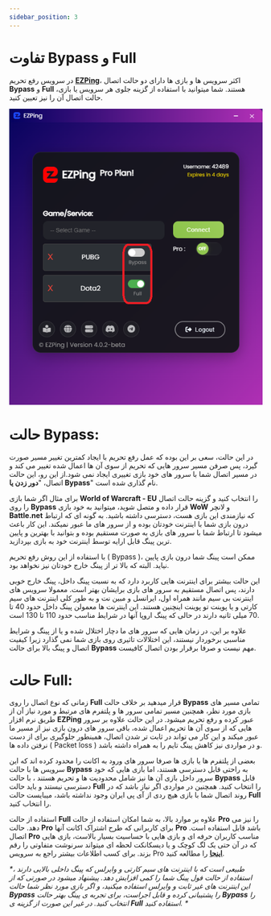 ```yaml
---
sidebar_position: 3
---
```


# تفاوت Bypass و Full

در سرویس رفع تحریم **[EZPing](https://ezping.ir/)**، اکثر سرویس ها و بازی ها دارای دو حالت اتصال **Bypass** و **Full** هستند. شما میتوانید با استفاده از گزینه جلوی هر سرویس یا بازی، حالت اتصال آن را نیز تعیین کنید.

![winver-run](./img/bypassvsfull.png)


# حالت Bypass: 

در این حالت، سعی بر این بوده که عمل رفع تحریم با ایجاد کمترین تغییر مسیر صورت گیرد، پس صرفن مسیر سرور هایی که تحریم از سوی آن ها اعمال شده تغییر می کند و در مسیر اتصال شما با سرور های خود بازی تغییری ایجاد نمی شود.از این رو، این حالت اتصال، "**دور زدن یا Bypass**" نام گذاری شده است.

برای مثال اگر شما بازی **World of Warcraft - EU** را انتخاب کنید و گزینه حالت اتصال را روی **Bypass** قرار داده و متصل شوید، میتوانید به خود بازی **WoW** و لانچر **Battle.net** که نیازمندی این بازی هست، دسترسی داشته باشید. به گونه ای که ارتباط درون بازی شما با اینترنت خودتان بوده و از سرور های ما عبور نمیکند. این کار باعث میشود تا ارتباط شما با سرور های بازی به صورت مستقیم بوده و بتوانید با بهترین و پایین ترین پینگ قابل ارایه توسط اینترنت خود به بازی بپردازید.

با استفاده از این روش رفع تحریم ( Bypass )، ممکن است پینگ شما درون بازی پایین نیاید. البته که بالا تر از پینگ خارج خودتان نیز نخواهد بود.

این حالت بیشتر برای اینترنت هایی کاربرد دارد که به نسبت پینگ داخل، پینگ خارج خوبی دارند، پس اتصال مستقیم به سرور های بازی برایشان بهتر است. معمولا سرویس های اینترنت بی سیم مانند همراه اول، ایرانسل و مبین نت و به طور کلی اینترنت های سیم کارتی و یا پوینت تو پوینت اینچنین هستند. این اینترنت ها معمولن پینگ داخل حدود 40 تا 70 میلی ثانیه دارند در حالی که پینگ اروپا آنها در شرایط مناسب حدود 110 تا 130 است.

علاوه بر این، در زمان هایی که سرور های ما دچار اختلال شده و یا از پینگ و شرایط مناسبی برخوردار نیستند، این اختلالات تاثیری روی بازی شما نمی گذارد زیرا کیفیت اتصال و پینگ بالا برای حالت **Bypass** مهم نیست و صرفا برقرار بودن اتصال کافیست.


# حالت Full:

زمانی که نوع اتصال را روی **Full** قرار میدهید بر خلاف حالت **Bypass** تمامی مسیر های بازی مورد نظر، همچنین مسیر تمامی سرور ها و پلتفرم های مرتبط و مورد نیاز آن از طریق نرم افزار **EZPing** عبور کرده و رفع تحریم میشود. 
در این حالت علاوه بر سرور هایی که از سوی آن ها تحریم اعمال شده، باقی سرور های درون بازی نیز از مسیر ما عبور میکند و این کار می تواند در ثابت تر شدن اتصال، همینطور جلوگیری برای از دست نرفتن داده ها ( Packet loss ) و در مواردی نیز کاهش پینگ تایم را به همراه داشته باشد. 

بعضی از پلتفرم ها یا بازی ها صرفا سرور های ورود به اکانت را محدود کرده اند که این سرویس ها با حالت **Bypass** به راحتی قابل دسترسی هستند، اما بازی هایی که خود سرور داخل بازی آن ها نیز شامل محدودیت ها و تحریم هستند ، با حالت **Bypass** قابل دسترسی نیستند و باید حالت **Full** را انتخاب کنید.
همچنین در مواردی اگر نیاز باشد که در روند اتصال شما با بازی هیچ ردی از آی پی ایران وجود نداشته باشد، میبایست حالت **Full** را انتخاب کنید.

استفاده از حالت **Full** علاوه بر موارد بالا، به شما امکان استفاده از حالت **Pro** را نیز می دهد. حالت **Pro** برای کاربرانی که طرح اشتراک اکانت آنها **Pro** باشد قابل استفاده است. اتصال **Pro** مناسب کاربران حرفه ای و بازی هایی با حساسیت بسیار بالاست، بازی هایی که در آن حتی یک لگ کوچک و یا دیسکانکت لحظه ای میتواند سرنوشت متفاوتی را رقم بزند.
برای کسب اطلاعات بیشتر راجع به سرویس Pro **[اینجا](https://docs.ezping.ir/how-it-works/pro-mode)** را مطالعه کنید.













_*طبیعی است که با اینترنت های سیم کارتی و وایرلس که پینگ داخلی بالایی دارند ، استفاده از حالت فول پینگ شما را کمی افزایش دهد. پیشنهاد میشود در صورتی که از این اینترنت های غیر ثابت و وایرلس استفاده میکنید، و اگر بازی مورد نظر شما حالت **Bypass** را پشتیبانی کرده و قابل اجراست، برای تجربه ی پینگ بهتر حالت **Bypass** را انتخاب کنید. در غیر این صورت از گزینه ی **Full** استفاده کنید. *_

